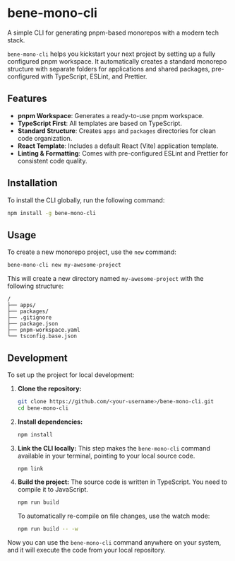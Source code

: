 # bene-mono-cli

A simple CLI for generating pnpm-based monorepos with a modern tech stack.

`bene-mono-cli` helps you kickstart your next project by setting up a fully configured pnpm workspace. It automatically creates a standard monorepo structure with separate folders for applications and shared packages, pre-configured with TypeScript, ESLint, and Prettier.

## Features

- **pnpm Workspace**: Generates a ready-to-use pnpm workspace.
- **TypeScript First**: All templates are based on TypeScript.
- **Standard Structure**: Creates `apps` and `packages` directories for clean code organization.
- **React Template**: Includes a default React (Vite) application template.
- **Linting & Formatting**: Comes with pre-configured ESLint and Prettier for consistent code quality.

## Installation

To install the CLI globally, run the following command:

```bash
npm install -g bene-mono-cli
```

## Usage

To create a new monorepo project, use the `new` command:

```bash
bene-mono-cli new my-awesome-project
```

This will create a new directory named `my-awesome-project` with the following structure:

```
/
├── apps/
├── packages/
├── .gitignore
├── package.json
├── pnpm-workspace.yaml
└── tsconfig.base.json
```

## Development

To set up the project for local development:

1.  **Clone the repository:**
    ```bash
    git clone https://github.com/<your-username>/bene-mono-cli.git
    cd bene-mono-cli
    ```

2.  **Install dependencies:**
    ```bash
    npm install
    ```

3.  **Link the CLI locally:**
    This step makes the `bene-mono-cli` command available in your terminal, pointing to your local source code.
    ```bash
    npm link
    ```

4.  **Build the project:**
    The source code is written in TypeScript. You need to compile it to JavaScript.
    ```bash
    npm run build
    ```

    To automatically re-compile on file changes, use the watch mode:
    ```bash
    npm run build -- -w
    ```

Now you can use the `bene-mono-cli` command anywhere on your system, and it will execute the code from your local repository.
